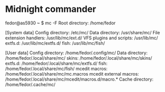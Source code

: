 # Midnight commander

fedor@as5930 ~ $ mc -F
Root directory: /home/fedor

[System data]
    Config directory: /etc/mc/
    Data directory:   /usr/share/mc/
    File extension handlers: /usr/lib/mc/ext.d/
    VFS plugins and scripts: /usr/lib/mc/
	extfs.d:        /usr/lib/mc/extfs.d/
	fish:           /usr/lib/mc/fish/

[User data]
    Config directory: /home/fedor/.config/mc/
    Data directory:   /home/fedor/.local/share/mc/
	skins:          /home/fedor/.local/share/mc/skins/
	extfs.d:        /home/fedor/.local/share/mc/extfs.d/
	fish:           /home/fedor/.local/share/mc/fish/
	mcedit macros:  /home/fedor/.local/share/mc/mc.macros
	mcedit external macros: /home/fedor/.local/share/mc/mcedit/macros.d/macro.*
    Cache directory:  /home/fedor/.cache/mc/
